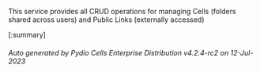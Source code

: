 






This service provides all CRUD operations for managing Cells (folders shared across users) and Public Links (externally accessed)

[:summary]

###### Auto generated by Pydio Cells Enterprise Distribution v4.2.4-rc2 on 12-Jul-2023
